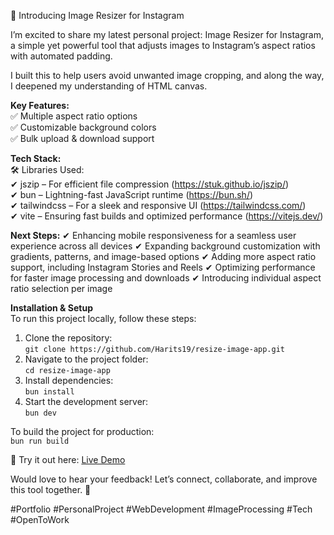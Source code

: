 🚀 Introducing Image Resizer for Instagram  

I’m excited to share my latest personal project: Image Resizer for Instagram, a simple yet powerful tool that adjusts images to Instagram’s aspect ratios with automated padding.  

I built this to help users avoid unwanted image cropping, and along the way, I deepened my understanding of HTML canvas.  

**Key Features:**  
✅ Multiple aspect ratio options  
✅ Customizable background colors  
✅ Bulk upload & download support  

**Tech Stack:**  
🛠️ Libraries Used:  
✔ jszip – For efficient file compression (https://stuk.github.io/jszip/)  
✔ bun – Lightning-fast JavaScript runtime (https://bun.sh/)  
✔ tailwindcss – For a sleek and responsive UI (https://tailwindcss.com/)  
✔ vite – Ensuring fast builds and optimized performance (https://vitejs.dev/)  


**Next Steps:**
✔ Enhancing mobile responsiveness for a seamless user experience across all devices
✔ Expanding background customization with gradients, patterns, and image-based options
✔ Adding more aspect ratio support, including Instagram Stories and Reels
✔ Optimizing performance for faster image processing and downloads
✔ Introducing individual aspect ratio selection per image



**Installation & Setup**  
To run this project locally, follow these steps:  

1. Clone the repository:  
   `git clone https://github.com/Harits19/resize-image-app.git`  
2. Navigate to the project folder:  
   `cd resize-image-app`  
3. Install dependencies:  
   `bun install`  
4. Start the development server:  
   `bun dev`  

To build the project for production:  
   `bun run build`  

🔗 Try it out here: [Live Demo](https://harits19.github.io/resize-image-app/)  

Would love to hear your feedback! Let’s connect, collaborate, and improve this tool together. 🚀  

#Portfolio #PersonalProject #WebDevelopment #ImageProcessing #Tech #OpenToWork
